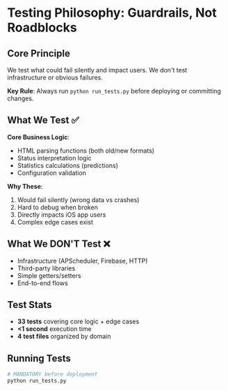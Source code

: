 # Testing Philosophy: Guardrails, Not Roadblocks

## Core Principle

We test what could fail silently and impact users. We don't test infrastructure or obvious failures.

**Key Rule**: Always run `python run_tests.py` before deploying or committing changes.

## What We Test ✅

**Core Business Logic**:
- HTML parsing functions (both old/new formats)
- Status interpretation logic  
- Statistics calculations (predictions)
- Configuration validation

**Why These**:
1. Would fail silently (wrong data vs crashes)
2. Hard to debug when broken
3. Directly impacts iOS app users
4. Complex edge cases exist

## What We DON'T Test ❌

- Infrastructure (APScheduler, Firebase, HTTP)
- Third-party libraries
- Simple getters/setters
- End-to-end flows

## Test Stats

- **33 tests** covering core logic + edge cases
- **<1 second** execution time
- **4 test files** organized by domain

## Running Tests

```bash
# MANDATORY before deployment
python run_tests.py
```